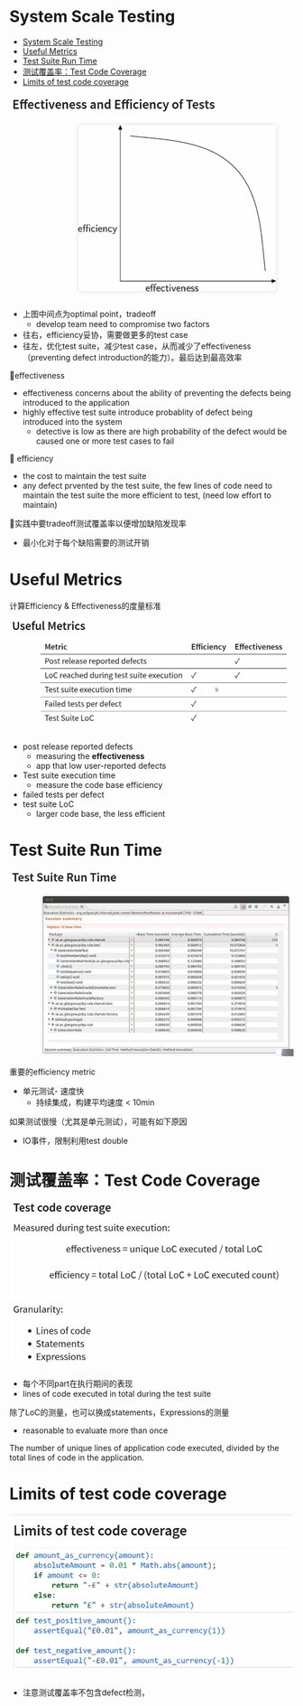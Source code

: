 # System Scale Testing

* [System Scale Testing](#system-scale-testing)
* [Useful Metrics](#useful-metrics)
* [Test Suite Run Time](#test-suite-run-time)
* [测试覆盖率：Test Code Coverage](#测试覆盖率test-code-coverage)
* [Limits of test code coverage](#limits-of-test-code-coverage)

![](/static/2021-01-19-22-20-35.png)

* 上图中间点为optimal point，tradeoff
  * develop team need to compromise two factors
* 往右，efficiency妥协，需要做更多的test case
* 往左，优化test suite，减少test case，从而减少了effectiveness（preventing defect introduction的能力）。最后达到最高效率

:orange:effectiveness

* effectiveness concerns about the ability of preventing the defects being introduced to the application
* highly effective test suite introduce probablity of defect being introduced into the system
  * detective is low as there are high probability of the defect would be caused one or more test cases to fail

:orange: efficiency

* the cost to maintain the test suite
* any defect prvented by the test suite, the few lines of code need to maintain the test suite the more efficient to test, (need low effort to maintain)

:orange:实践中要tradeoff测试覆盖率以便增加缺陷发现率

* 最小化对于每个缺陷需要的测试开销

# Useful Metrics

计算Efficiency & Effectiveness的度量标准

![](/static/2021-01-19-22-36-55.png)

* post release reported defects
  * measuring the **effectiveness**
  * app that low user-reported defects
* Test suite execution time
  * measure the code base efficiency
* failed tests per defect
* test suite LoC
  * larger code base, the less efficient

# Test Suite Run Time

![](/static/2021-01-19-22-40-45.png)

重要的efficiency metric

* 单元测试- 速度快
  * 持续集成，构建平均速度 < 10min

如果测试很慢（尤其是单元测试），可能有如下原因

* IO事件，限制利用test double

# 测试覆盖率：Test Code Coverage

![](/static/2021-01-19-22-45-43.png)

* 每个不同part在执行期间的表现
* lines of code executed in total during the test suite

除了LoC的测量，也可以换成statements，Expressions的测量

* reasonable to evaluate more than once

The number of unique lines of application code executed, divided by the total lines of code in the application.

# Limits of test code coverage

![](/static/2021-01-19-23-01-40.png)

* 注意测试覆盖率不包含defect检测，